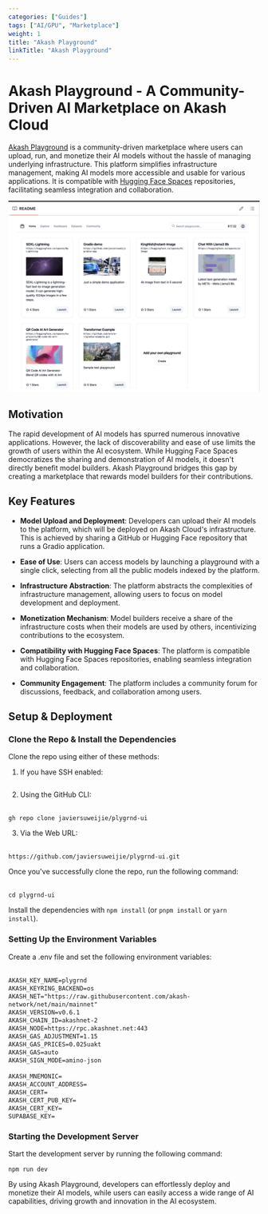 ```yaml
---
categories: ["Guides"]
tags: ["AI/GPU", "Marketplace"]
weight: 1
title: "Akash Playground"
linkTitle: "Akash Playground"
---
```


# Akash Playground - A Community-Driven AI Marketplace on Akash Cloud

[Akash Playground](https://github.com/javiersuweijie/plygrnd-ui/tree/main) is a community-driven marketplace where users can upload, run, and monetize their AI models without the hassle of managing underlying infrastructure. This platform simplifies infrastructure management, making AI models more accessible and usable for various applications. It is compatible with [Hugging Face Spaces](https://huggingface.co/spaces) repositories, facilitating seamless integration and collaboration.

![](../../assets/playground.png)


## Motivation

The rapid development of AI models has spurred numerous innovative applications. However, the lack of discoverability and ease of use limits the growth of users within the AI ecosystem. While Hugging Face Spaces democratizes the sharing and demonstration of AI models, it doesn't directly benefit model builders. Akash Playground bridges this gap by creating a marketplace that rewards model builders for their contributions.

## Key Features

- **Model Upload and Deployment**: Developers can upload their AI models to the platform, which will be deployed on Akash Cloud's infrastructure. This is achieved by sharing a GitHub or Hugging Face repository that runs a Gradio application.

- **Ease of Use**: Users can access models by launching a playground with a single click, selecting from all the public models indexed by the platform.

- **Infrastructure Abstraction**: The platform abstracts the complexities of infrastructure management, allowing users to focus on model development and deployment.

- **Monetization Mechanism**: Model builders receive a share of the infrastructure costs when their models are used by others, incentivizing contributions to the ecosystem.

- **Compatibility with Hugging Face Spaces**: The platform is compatible with Hugging Face Spaces repositories, enabling seamless integration and collaboration.

- **Community Engagement**: The platform includes a community forum for discussions, feedback, and collaboration among users.

## Setup & Deployment

### Clone the Repo & Install the Dependencies

Clone the repo using either of these methods:

1. If you have SSH enabled: 

```

```

2. Using the GitHub CLI:

```

gh repo clone javiersuweijie/plygrnd-ui

```

3. Via the Web URL:

```

https://github.com/javiersuweijie/plygrnd-ui.git

```

Once you've successfully clone the repo, run the following command:

```

cd plygrnd-ui

```

Install the dependencies with `npm install` (or `pnpm install` or `yarn install`).

### Setting Up the Environment Variables

Create a .env file and set the following environment variables:

```

AKASH_KEY_NAME=plygrnd
AKASH_KEYRING_BACKEND=os
AKASH_NET="https://raw.githubusercontent.com/akash-network/net/main/mainnet"
AKASH_VERSION=v0.6.1
AKASH_CHAIN_ID=akashnet-2
AKASH_NODE=https://rpc.akashnet.net:443
AKASH_GAS_ADJUSTMENT=1.15
AKASH_GAS_PRICES=0.025uakt
AKASH_GAS=auto
AKASH_SIGN_MODE=amino-json

AKASH_MNEMONIC=
AKASH_ACCOUNT_ADDRESS=
AKASH_CERT=
AKASH_CERT_PUB_KEY=
AKASH_CERT_KEY=
SUPABASE_KEY=

```

### Starting the Development Server

Start the development server by running the following command: 

```
npm run dev

```

By using Akash Playground, developers can effortlessly deploy and monetize their AI models, while users can easily access a wide range of AI capabilities, driving growth and innovation in the AI ecosystem.


